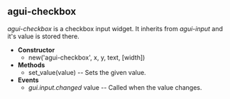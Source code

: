 agui-checkbox
-------------


_agui-checkbox_ is a checkbox input widget. It inherits from _agui-input_ and it's value is stored there.

  * **Constructor**
    * new('agui-checkbox', x, y, text, [width])
  * **Methods**
    * set_value(value) -- Sets the given value.
  * **Events**
    * _gui.input.changed_ value -- Called when the value changes.